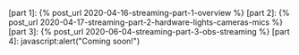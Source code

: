 [part 1]: {% post_url 2020-04-16-streaming-part-1-overview %}
[part 2]: {% post_url 2020-04-17-streaming-part-2-hardware-lights-cameras-mics %}
[part 3]: {% post_url 2020-06-04-streaming-part-3-obs-streaming %}
[part 4]: javascript:alert("Coming soon!")

[affiliate program page]: https://help.twitch.tv/s/article/joining-the-affiliate-program
[AfterShokz Aeropex]: https://aftershokz.com/products/aeropex
[ALSA]: https://en.wikipedia.org/wiki/Advanced_Linux_Sound_Architecture
[Audio over Bluetooth]: https://habr.com/en/post/456182/
[Audio-Technica ATR2USB]: https://www.audio-technica.com/cms/accessories/de806038b48c13d7/index.html
[Blue Yeti]: https://www.bluedesigns.com/products/yeti/
[B-frames]: https://en.wikipedia.org/wiki/Video_compression_picture_types#Bi-directional_predicted_(B)_frames/slices_(macroblocks)
[Canon EOS1100D]: https://en.wikipedia.org/wiki/Canon_EOS_1100D
[contact me]: mailto:jerome.petazzoni@gmail.com
[container ship time lapse]: https://www.youtube.com/watch?v=h16zyxiwDLY
[CZUR Aura]: https://www.czur.com/product/aura
[determined by science]: https://www.inc.com/carmine-gallo/why-your-next-pitch-should-follow-teds-18-minute-rule.html
[elgatoctl]: https://github.com/jpetazzo/obs-docker/blob/main/bin/elgatoctl
[Elgato Key Light]: https://www.elgato.com/en/gaming/key-light
[ezcap265C]: http://www.ezcap.com/index.php/product/ezcap265ctypeccapture.html
[FiqueEmCasaConf]: https://youtu.be/UbXv-T4IUXk?t=750
[Focusrite Scarlett 18i20]: https://us.focusrite.com/en/usb-audio-interface/scarlett/scarlett-18i20
[fourth wall]: https://en.wikipedia.org/wiki/Fourth_wall
[funny things with a green screen]: https://twitter.com/s0ulshake/status/1250456123741700097
[gitter]: https://gitter.im/
[GOP]: https://en.wikipedia.org/wiki/Group_of_pictures
[gphoto2]: http://www.gphoto.org/
[gPhoto remote]: http://www.gphoto.org/doc/remote/
[HLS]: https://en.wikipedia.org/wiki/HTTP_Live_Streaming
[HyperX Cloud]: https://www.hyperxgaming.com/us/headsets/cloud-gaming-headset
[IP Webcam]: https://play.google.com/store/apps/details?id=com.pas.webcam
[JACK]: https://en.wikipedia.org/wiki/JACK_Audio_Connection_Kit
[Jitsi]: https://jitsi.org/
[Jitsi Meet]: meet.jit.si/
[leglight]: https://pypi.org/project/leglight/
[Logitech C920s]: https://www.logitech.com/en-us/product/hd-pro-webcam-c920s
[Logitech StreamCam]: https://www.logitech.com/en-us/product/streamcam
[Magic Lantern]: https://magiclantern.fm/
[MJPEG]: https://en.wikipedia.org/wiki/Motion_JPEG
[Netgear R6400]: https://www.netgear.com/home/products/networking/wifi-routers/R6400.aspx
[NVENC support matrix]: https://developer.nvidia.com/video-encode-decode-gpu-support-matrix
[nvidia-patch]: https://github.com/keylase/nvidia-patch
[obs-docker]: https://github.com/jpetazzo/obs-docker/
[OBS Studio]: https://obsproject.com/
[obs-websocket]: https://obsproject.com/forum/resources/obs-websocket-remote-control-obs-studio-from-websockets.466/
[obs-websocket-py]: https://github.com/Elektordi/obs-websocket-py
[owc]: https://github.com/jpetazzo/obs-docker/blob/main/bin/owc
[Pengo HDMI grabber]: https://www.pengohome.com/Product_Detail.asp?PiD=9AC49CA6D8219AE74399855670817AD4
[PreSonus Studio 24c]: https://www.presonus.com/products/Studio-24c
[Constrained Baseline Profile]: https://en.wikipedia.org/wiki/Advanced_Video_Coding#Profiles
[PTP]: https://en.wikipedia.org/wiki/Picture_Transfer_Protocol
[Rickroll]: https://en.wikipedia.org/wiki/Rickrolling
[RØDE Wireless Go]: https://www.rode.com/wireless/wirelessgo
[Razer Kiyo]: https://www.razer.com/eu-en/gaming-broadcaster/razer-kiyo
[Sennheiser Game Zero]: https://en-ca.sennheiser.com/game-zero
[slido]: https://www.sli.do/
[Sony NEX-C3]: https://en.wikipedia.org/wiki/Sony_NEX-C3
[Stream Deck]: https://www.elgato.com/en/gaming/stream-deck
[Stream Deck UI]: https://timothycrosley.github.io/streamdeck-ui/
[Three-Point Lighting]: https://en.wikipedia.org/wiki/Three-point_lighting
[Toby Smith]: https://www.tobysmith.com/
[Troubleshooting Troublesome Pods]: https://youtu.be/-DsegUFcENc?t=335
[YUV]: https://en.wikipedia.org/wiki/YUV
[Zoombombing]: https://en.wikipedia.org/wiki/Zoombombing
